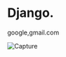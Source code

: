 # Django.
google,gmail.com

![Capture](https://user-images.githubusercontent.com/82565293/118173669-82817080-b44b-11eb-8234-e46c6165ce19.PNG)
